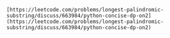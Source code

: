 
	[https://leetcode.com/problems/longest-palindromic-substring/discuss/663984/python-concise-dp-on2](https://leetcode.com/problems/longest-palindromic-substring/discuss/663984/python-concise-dp-on2)

